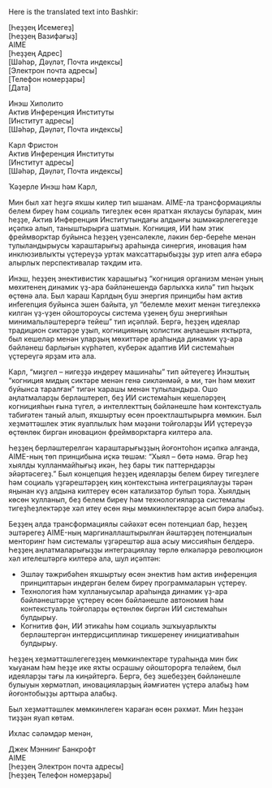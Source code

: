Here is the translated text into Bashkir:

[Һеҙҙең Исемегеҙ]  
[Һеҙҙең Вазифағыҙ]  
AIME  
[Һеҙҙең Адрес]  
[Шәһәр, Дәүләт, Почта индексы]  
[Электрон почта адресы]  
[Телефон номерҙары]  
[Дата]  

Инэш Хиполито  
Актив Инференция Институты  
[Институт адресы]  
[Шәһәр, Дәүләт, Почта индексы]  

Карл Фристон  
Актив Инференция Институты  
[Институт адресы]  
[Шәһәр, Дәүләт, Почта индексы]  

Ҡәҙерле Инэш һәм Карл,

Мин был хат һеҙгә яҡшы килер тип ышанам. AIME-ла трансформациялы белем биреү һәм социаль тигеҙлек өсөн яратҡан яҡлаусы булараҡ, мин һеҙҙе, Актив Инференция Институтындағы алдынғы эшмәкәрлегегеҙҙе иҫәпкә алып, таныштырырға шатмын. Когниция, ИИ һәм этик фреймворктар буйынса һеҙҙең үҙенсәлекле, ләкин бер-береһе менән тулыландырыусы ҡараштарығыҙ араһында синергия, иновация һәм инклюзивлыҡты үҫтереүҙә уртаҡ маҡсаттарыбыҙҙы ҙур итеп алға ебәрә алырлыҡ перспективалар тәҡдим итә.

Инэш, һеҙҙең энективистик ҡарашығыҙ “когниция организм менән уның мөхитенең динамик үҙ-ара бәйләнешендә барлыҡҡа килә” тип һыҙыҡ өҫтөнә ала. Был ҡараш Карлдың буш энергия принцибы һәм актив инferenция буйынса эшен байыта, ул “белемле мөхит менән тигеҙлеккә килгән үҙ-үҙен ойоштороусы система үҙенең буш энергияһын минимальләштерергә тейеш” тип иҫәпләй. Бергә, һеҙҙең идеялар традицион сиктәрҙе уҙып, когницияның холистик аңлаешын яҡтырта, был кешеләр менән уларҙың мөхиттәре араһында динамик үҙ-ара бәйләнеш барлығын күрһәтеп, күберәк адаптив ИИ системаһын үҫтереүгә ярҙам итә ала.

Карл, “миҙгел – нигеҙҙә индереү машинаһы” тип әйтеүегеҙ Инэштың “когниция мидың сиктәре менән генә сикләнмәй, ә ми, тән һәм мөхит буйынса таралған” тигән ҡарашы менән тулыландыра. Ошо аңлатмаларҙы берләштереп, беҙ ИИ системаһын кешеләрҙең когницияһын ғына түгел, ә интеллекттың бәйләнешле һәм контекстуаль табиғәтен таный алып, яҡшыртыу өсөн проектлаштырырға мөмкин. Был хеҙмәттәшлек этик яуаплылыҡ һәм мәҙәни тойғоларҙы ИИ үҫтереүҙә өҫтөнлөк биргән иновацион фреймворктарға килтерә ала.

Һеҙҙең берләштерелгән ҡараштарығыҙҙың йоғонтоһон иҫәпкә алғанда, AIME-ның төп принцибына иҫкә төшәм: “Хыял – бөтә нәмә. Әгәр һеҙ хыялды ҡулланмайһығыҙ икән, һеҙ бары тик паттерндарҙы эйәртәсегеҙ.” Был концепция һеҙҙең идеяларҙы белем биреү тигеҙлеге һәм социаль үҙгәрештәрҙең киң контекстына интеграциялауҙы тәрән яңынан күҙ алдына килтереү өсөн катализатор булып тора. Хыялдың көсөн ҡулланып, беҙ белем биреү һәм технологияларҙа системалы тигеҙһеҙлектәрҙе хәл итеү өсөн яңы мөмкинлектәрҙе асып бирә алабыҙ.

Беҙҙең алда трансформациялы сәйәхәт өсөн потенциал бар, һеҙҙең эштәрегеҙ AIME-ның маргиналлаштырылған йәштәрҙең потенциалын менторинг һәм системалы үҙгәрештәр аша асыу миссияһын белдерә. Һеҙҙең аңлатмаларығыҙҙы интеграциялау төрлө өлкәләрҙә революцион хәл ителештәргә килтерә ала, шул иҫәптән:

- Эшләү тәжрибәһен яҡшыртыу өсөн энектив һәм актив инференция принциптарын индергән белем биреү программаларын үҫтереү.
- Технология һәм ҡулланыусылар араһында динамик үҙ-ара бәйләнештәрҙе үҫтереү өсөн бәйләнешле автономия һәм контекстуаль тойғоларҙы өҫтөнлөк биргән ИИ системаһын булдырыу.
- Когнитив фән, ИИ этикаһы һәм социаль эшҡыуарлыҡты берләштергән интердисциплинар тикшеренеү инициативаһын булдырыу.

Һеҙҙең хеҙмәттәшлегегеҙҙең мөмкинлектәре тураһында мин бик ҡыуанам һәм һеҙҙе ике яҡты осрашыу ойошторорға теләйем, был идеяларҙы тағы ла киңәйтергә. Бергә, беҙ эшебеҙҙең бәйләнешле булыуын хөрмәтләп, иновацияларҙың йәмғиәтен үҫтерә алабыҙ һәм йоғонтобыҙҙы арттыра алабыҙ.

Был хеҙмәттәшлек мөмкинлеген ҡараған өсөн рәхмәт. Мин һеҙҙән тиҙҙән яуап көтәм.

Ихлас сәләмдәр менән,

Джек Мэннинг Банкрофт  
AIME  
[Һеҙҙең Электрон почта адресы]  
[Һеҙҙең Телефон номерҙары]
